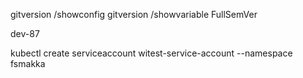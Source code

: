 gitversion /showconfig
gitversion /showvariable FullSemVer

dev-87

kubectl create serviceaccount witest-service-account --namespace fsmakka